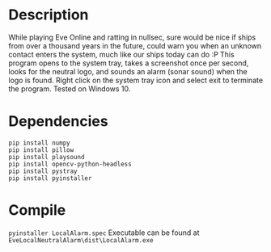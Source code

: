 # Description
While playing Eve Online and ratting in nullsec, sure would be nice if ships from over a thousand years in the future, could warn you when an unknown contact enters the system, much like our ships today can do :P
This program opens to the system tray, takes a screenshot once per second, looks for the neutral logo, and sounds an alarm (sonar sound) when the logo is found.
Right click on the system tray icon and select exit to terminate the program.
Tested on Windows 10.

# Dependencies
```pip install pyautogui
pip install numpy
pip install pillow
pip install playsound
pip install opencv-python-headless
pip install pystray
pip install pyinstaller
```

# Compile
`pyinstaller LocalAlarm.spec`
Executable can be found at `EveLocalNeutralAlarm\dist\LocalAlarm.exe`